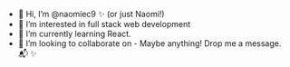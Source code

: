 - 👋 Hi, I’m @naomiec9 ✨ (or just Naomi!)
- 👀 I’m interested in full stack web development
- 🌱 I’m currently learning React.
- 💞️ I’m looking to collaborate on - Maybe anything! Drop me a message. 📬
✨ 
<!---
naomiec9/naomiec9 is a ✨ special ✨ repository because its `README.md` (this file) appears on your GitHub profile.
You can click the Preview link to take a look at your changes.
--->
